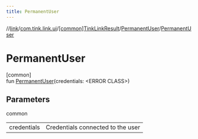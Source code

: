 ```yaml
---
title: PermanentUser
---
```

//[link](../../../../index.html)/[com.tink.link.ui](../../index.html)/[[common]TinkLinkResult](../index.html)/[PermanentUser](index.html)/[PermanentUser](-permanent-user.html)



# PermanentUser



[common]\
fun [PermanentUser](-permanent-user.html)(credentials: &lt;ERROR CLASS&gt;)



## Parameters


common

| | |
|---|---|
| credentials | Credentials connected to the user |




